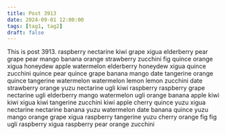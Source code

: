 ```yaml
---
title: Post 3913
date: 2024-09-01 12:00:00
tags: [tag1, tag2]
draft: false
---
```

This is post 3913.
raspberry
nectarine
kiwi
grape
xigua
elderberry
pear
grape
pear
mango
banana
orange
strawberry
zucchini
fig
quince
orange
xigua
honeydew
apple
watermelon
elderberry
honeydew
xigua
quince
zucchini
quince
pear
quince
grape
banana
mango
date
tangerine
orange
quince
tangerine
watermelon
watermelon
lemon
lemon
zucchini
date
strawberry
orange
yuzu
nectarine
ugli
kiwi
raspberry
raspberry
grape
nectarine
ugli
elderberry
mango
watermelon
ugli
orange
banana
apple
kiwi
kiwi
xigua
kiwi
tangerine
zucchini
kiwi
apple
cherry
quince
yuzu
xigua
nectarine
nectarine
banana
yuzu
watermelon
date
banana
quince
yuzu
mango
orange
grape
xigua
raspberry
tangerine
yuzu
cherry
orange
fig
fig
ugli
raspberry
xigua
raspberry
pear
orange
zucchini
